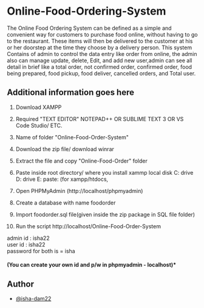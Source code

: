 
# Online-Food-Ordering-System
The Online Food Ordering System can be defined as a simple and convenient way for customers to purchase food online, without having to go to the restaurant. These items will then be delivered to the customer at his or her doorstep at the time they choose by a delivery person.  This system Contains of admin to control the data entry like order from online, the admin also can manage update, delete, Edit, and add new user,admin can see all detail in brief like a total order, not confirmed order, confirmed order,  food being prepared, food pickup, food deliver, cancelled orders, and Total user.

##  Additional information goes here

1. Download XAMPP

2. Required "TEXT EDITOR" NOTEPAD++ OR SUBLIME TEXT 3 OR VS Code Studio/ ETC.

3. Name of folder "Online-Food-Order-System"

4. Download the zip file/ download winrar

5. Extract the file and copy "Online-Food-Order" folder

6. Paste inside root directory/ where you install xammp local disk C: drive D: drive E: paste: (for xampp/htdocs, 

7. Open PHPMyAdmin (http://localhost/phpmyadmin)

8. Create a database with name foodorder

6. Import foodorder.sql file(given inside the zip package in SQL file folder)

7. Run the script http://localhost/Online-Food-Order-System

admin id : isha22   
user id : isha22  
password for both is = isha   

#### (You can create your own id and p/w in phpmyadmin - localhost)*


## Author

- [@isha-dam22](https://www.github.com/isha-dam22)

  
